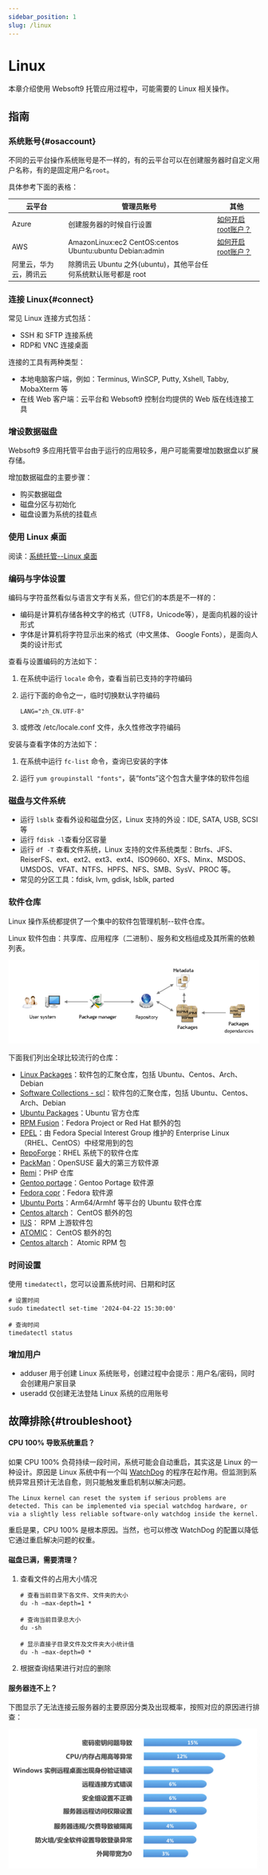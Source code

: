 ```yaml
---
sidebar_position: 1
slug: /linux
---
```


# Linux

本章介绍使用 Websoft9 托管应用过程中，可能需要的 Linux 相关操作。   

## 指南

### 系统账号{#osaccount}

不同的云平台操作系统账号是不一样的，有的云平台可以在创建服务器时自定义用户名称，有的是固定用户名`root`。

具体参考下面的表格：  

   |  云平台   |  管理员账号   | 其他|
   | --- | --- | --- |
   |  Azure   |  创建服务器的时候自行设置   | [如何开启root账户？](./azure#enableroot) |
   |  AWS   |  AmazonLinux:ec2  CentOS:centos  Ubuntu:ubuntu  Debian:admin   | [如何开启root账户？](./aws#enableroot)|
   |  阿里云，华为云，腾讯云   |  除腾讯云 Ubuntu 之外(ubuntu)，其他平台任何系统默认账号都是 root  | |

### 连接 Linux{#connect}

常见 Linux 连接方式包括：

* SSH 和 SFTP 连接系统
* RDP和 VNC 连接桌面

连接的工具有两种类型：

- 本地电脑客户端，例如：Terminus, WinSCP, Putty, Xshell, Tabby, MobaXterm 等
- 在线 Web 客户端：云平台和 Websoft9 控制台均提供的 Web 版在线连接工具  


### 增设数据磁盘

Websoft9 多应用托管平台由于运行的应用较多，用户可能需要增加数据盘以扩展存储。

增加数据磁盘的主要步骤：

* 购买数据磁盘
* 磁盘分区与初始化
* 磁盘设置为系统的挂载点


### 使用 Linux 桌面

阅读：[系统托管--Linux 桌面](./desktop)

### 编码与字体设置

编码与字符虽然看似与语言文字有关系，但它们的本质是不一样的：

- 编码是计算机存储各种文字的格式（UTF8，Unicode等），是面向机器的设计形式
- 字体是计算机将字符显示出来的格式（中文黑体、 Google Fonts），是面向人类的设计形式

查看与设置编码的方法如下：

1. 在系统中运行 `locale` 命令，查看当前已支持的字符编码

2. 运行下面的命令之一，临时切换默认字符编码
   ```
   LANG="zh_CN.UTF-8"
   ```
3. 或修改 /etc/locale.conf 文件，永久性修改字符编码

安装与查看字体的方法如下：

1. 在系统中运行 `fc-list` 命令，查询已安装的字体

2. 运行 `yum groupinstall "fonts"`，装“fonts”这个包含大量字体的软件包组

### 磁盘与文件系统

- 运行 `lsblk` 查看外设和磁盘分区，Linux 支持的外设：IDE, SATA, USB, SCSI 等
- 运行 `fdisk -l`查看分区容量
- 运行 `df -T` 查看文件系统，Linux 支持的文件系统类型：Btrfs、JFS、ReiserFS、ext、ext2、ext3、ext4、ISO9660、XFS、Minx、MSDOS、UMSDOS、VFAT、NTFS、HPFS、NFS、SMB、SysV、PROC 等。
- 常见的分区工具：fdisk, lvm, gdisk, lsblk, parted

### 软件仓库

Linux 操作系统都提供了一个集中的软件包管理机制--软件仓库。 

Linux 软件包由：共享库、应用程序（二进制）、服务和文档组成及其所需的依赖列表。

![](./assets/linux-rpms-websoft9.png)

下面我们列出全球比较流行的仓库：

- [Linux Packages](https://linux-packages.com)：软件包的汇聚仓库，包括 Ubuntu、Centos、Arch、Debian
- [Software Collections - scl](https://www.softwarecollections.org/en/)：软件包的汇聚仓库，包括 Ubuntu、Centos、Arch、Debian
- [Ubuntu Packages](https://packages.ubuntu.com)：Ubuntu 官方仓库
- [RPM Fusion](https://rpmfusion.org)：Fedora Project or Red Hat 额外的包
- [EPEL](https://fedoraproject.org/wiki/EPEL)：由 Fedora Special Interest Group 维护的 Enterprise Linux（RHEL、CentOS）中经常用到的包
- [RepoForge](http://repoforge.org)：RHEL 系统下的软件仓库
- [PackMan](http://packman.links2linux.org)：OpenSUSE 最大的第三方软件源
- [Remi](https://www.remi.com)：PHP 仓库
- [Gentoo portage](https://www.gentoo.org)：Gentoo Portage 软件源
- [Fedora copr](https://copr.fedorainfracloud.org/)：Fedora 软件源
- [Ubuntu Ports](http://ports.ubuntu.com)：Arm64/Armhf 等平台的 Ubuntu 软件仓库
- [Centos altarch](http://mirror.centos.org/altarch)： CentOS 额外的包
- [IUS](https://ius.io)： RPM 上游软件包
- [ATOMIC](http://www.atomicorp.com/channels/atomic)： CentOS 额外的包
- [Centos altarch](http://mirror.centos.org/altarch)： Atomic RPM 包

### 时间设置

使用 `timedatectl`，您可以设置系统时间、日期和时区

```
# 设置时间
sudo timedatectl set-time '2024-04-22 15:30:00'

# 查询时间
timedatectl status
```

### 增加用户

- adduser 用于创建 Linux 系统账号，创建过程中会提示：用户名/密码，同时会创建用户家目录
- useradd 仅创建无法登陆 Linux 系统的应用账号

## 故障排除{#troubleshoot}

#### CPU 100% 导致系统重启？

如果 CPU 100% 负荷持续一段时间，系统可能会自动重启，其实这是 Linux 的一种设计。原因是 Linux 系统中有一个叫 [WatchDog](https://linux.die.net/man/8/watchdog) 的程序在起作用。但监测到系统异常且预计无法自愈，则只能触发重启机制以解决问题。  

```
The Linux kernel can reset the system if serious problems are detected. This can be implemented via special watchdog hardware, or via a slightly less reliable software-only watchdog inside the kernel.
```

重启是果，CPU 100% 是根本原因。当然，也可以修改 WatchDog 的配置以降低它通过重启解决问题的权重。  


#### 磁盘已满，需要清理？

1. 查看文件的占用大小情况
   ```
   # 查看当前目录下各文件、文件夹的大小
   du -h –max-depth=1 *

   # 查询当前目录总大小
   du -sh

   # 显示直接子目录文件及文件夹大小统计值
   du -h –max-depth=0 *
   ```

2. 根据查询结果进行对应的删除

#### 服务器连不上？

下图显示了无法连接云服务器的主要原因分类及出现概率，按照对应的原因进行排查：  

![](./assets/ecs-cannotconnect.jpeg)
